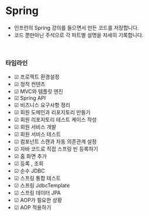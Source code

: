 # Spring 
- 인프런의 Spring 강의를 들으면서 만든 코드를 저장합니다.
- 코드 뿐만아닌 주석으로 각 파트별 설명을 자세히 기록합니다.

<br>

### 타임라인
- ☑ ️프로젝트 환경설정
- ☑ ️정적 컨텐츠
- ☑ ️MVC와 템플릿 엔진
- ☑ ️Spring API
- ☑ ️비즈니스 요구사항 정리
- ☑ ️회원 도메인과 리포지토리 만들기
- ☑ ️회원 리포지토리 테스트 케이스 작성
- ☑ ️회원 서비스 개발
- ☑ ️회원 서비스 테스트
- ☑ ️컴포넌트 스캔과 자동 의존관계 설정
- ☑ ️자바 코드로 직접 스프링 빈 등록하기
- ☑ ️홈 화면 추가
- ☑ ️등록 , 조회
- ☑ ️순수 JDBC
- ☑ ️스프링 통합 테스트
- ☑ 스프링 JdbcTemplate
- ☑ 스프링 데이터 JPA
- ☑ AOP가 필요한 상황
- ☑ AOP 적용하기